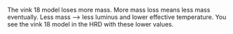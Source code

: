 The vink 18 model loses more mass. 
More mass loss means less mass eventually.
Less mass --> less luminus and lower effective temperature.
You see the vink 18 model in the HRD with these lower values.